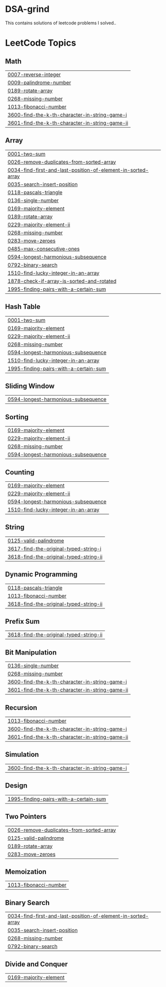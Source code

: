 # DSA-grind
This contains solutions of leetcode problems I solved..

<!---LeetCode Topics Start-->
# LeetCode Topics
## Math
|  |
| ------- |
| [0007-reverse-integer](https://github.com/itsdevansh5/DSA-grind/tree/master/0007-reverse-integer) |
| [0009-palindrome-number](https://github.com/itsdevansh5/DSA-grind/tree/master/0009-palindrome-number) |
| [0189-rotate-array](https://github.com/itsdevansh5/Leetcode-Problems/tree/master/0189-rotate-array) |
| [0268-missing-number](https://github.com/itsdevansh5/DSA-grind/tree/master/0268-missing-number) |
| [1013-fibonacci-number](https://github.com/itsdevansh5/DSA-grind/tree/master/1013-fibonacci-number) |
| [3600-find-the-k-th-character-in-string-game-i](https://github.com/itsdevansh5/DSA-grind/tree/master/3600-find-the-k-th-character-in-string-game-i) |
| [3601-find-the-k-th-character-in-string-game-ii](https://github.com/itsdevansh5/DSA-grind/tree/master/3601-find-the-k-th-character-in-string-game-ii) |
## Array
|  |
| ------- |
| [0001-two-sum](https://github.com/itsdevansh5/DSA-grind/tree/master/0001-two-sum) |
| [0026-remove-duplicates-from-sorted-array](https://github.com/itsdevansh5/DSA-grind/tree/master/0026-remove-duplicates-from-sorted-array) |
| [0034-find-first-and-last-position-of-element-in-sorted-array](https://github.com/itsdevansh5/DSA-grind/tree/master/0034-find-first-and-last-position-of-element-in-sorted-array) |
| [0035-search-insert-position](https://github.com/itsdevansh5/DSA-grind/tree/master/0035-search-insert-position) |
| [0118-pascals-triangle](https://github.com/itsdevansh5/Leetcode-Problems/tree/master/0118-pascals-triangle) |
| [0136-single-number](https://github.com/itsdevansh5/DSA-grind/tree/master/0136-single-number) |
| [0169-majority-element](https://github.com/itsdevansh5/DSA-grind/tree/master/0169-majority-element) |
| [0189-rotate-array](https://github.com/itsdevansh5/Leetcode-Problems/tree/master/0189-rotate-array) |
| [0229-majority-element-ii](https://github.com/itsdevansh5/Leetcode-Problems/tree/master/0229-majority-element-ii) |
| [0268-missing-number](https://github.com/itsdevansh5/DSA-grind/tree/master/0268-missing-number) |
| [0283-move-zeroes](https://github.com/itsdevansh5/DSA-grind/tree/master/0283-move-zeroes) |
| [0485-max-consecutive-ones](https://github.com/itsdevansh5/DSA-grind/tree/master/0485-max-consecutive-ones) |
| [0594-longest-harmonious-subsequence](https://github.com/itsdevansh5/DSA-grind/tree/master/0594-longest-harmonious-subsequence) |
| [0792-binary-search](https://github.com/itsdevansh5/DSA-grind/tree/master/0792-binary-search) |
| [1510-find-lucky-integer-in-an-array](https://github.com/itsdevansh5/DSA-grind/tree/master/1510-find-lucky-integer-in-an-array) |
| [1878-check-if-array-is-sorted-and-rotated](https://github.com/itsdevansh5/DSA-grind/tree/master/1878-check-if-array-is-sorted-and-rotated) |
| [1995-finding-pairs-with-a-certain-sum](https://github.com/itsdevansh5/DSA-grind/tree/master/1995-finding-pairs-with-a-certain-sum) |
## Hash Table
|  |
| ------- |
| [0001-two-sum](https://github.com/itsdevansh5/DSA-grind/tree/master/0001-two-sum) |
| [0169-majority-element](https://github.com/itsdevansh5/DSA-grind/tree/master/0169-majority-element) |
| [0229-majority-element-ii](https://github.com/itsdevansh5/Leetcode-Problems/tree/master/0229-majority-element-ii) |
| [0268-missing-number](https://github.com/itsdevansh5/DSA-grind/tree/master/0268-missing-number) |
| [0594-longest-harmonious-subsequence](https://github.com/itsdevansh5/DSA-grind/tree/master/0594-longest-harmonious-subsequence) |
| [1510-find-lucky-integer-in-an-array](https://github.com/itsdevansh5/DSA-grind/tree/master/1510-find-lucky-integer-in-an-array) |
| [1995-finding-pairs-with-a-certain-sum](https://github.com/itsdevansh5/DSA-grind/tree/master/1995-finding-pairs-with-a-certain-sum) |
## Sliding Window
|  |
| ------- |
| [0594-longest-harmonious-subsequence](https://github.com/itsdevansh5/DSA-grind/tree/master/0594-longest-harmonious-subsequence) |
## Sorting
|  |
| ------- |
| [0169-majority-element](https://github.com/itsdevansh5/DSA-grind/tree/master/0169-majority-element) |
| [0229-majority-element-ii](https://github.com/itsdevansh5/Leetcode-Problems/tree/master/0229-majority-element-ii) |
| [0268-missing-number](https://github.com/itsdevansh5/DSA-grind/tree/master/0268-missing-number) |
| [0594-longest-harmonious-subsequence](https://github.com/itsdevansh5/DSA-grind/tree/master/0594-longest-harmonious-subsequence) |
## Counting
|  |
| ------- |
| [0169-majority-element](https://github.com/itsdevansh5/DSA-grind/tree/master/0169-majority-element) |
| [0229-majority-element-ii](https://github.com/itsdevansh5/Leetcode-Problems/tree/master/0229-majority-element-ii) |
| [0594-longest-harmonious-subsequence](https://github.com/itsdevansh5/DSA-grind/tree/master/0594-longest-harmonious-subsequence) |
| [1510-find-lucky-integer-in-an-array](https://github.com/itsdevansh5/DSA-grind/tree/master/1510-find-lucky-integer-in-an-array) |
## String
|  |
| ------- |
| [0125-valid-palindrome](https://github.com/itsdevansh5/DSA-grind/tree/master/0125-valid-palindrome) |
| [3617-find-the-original-typed-string-i](https://github.com/itsdevansh5/DSA-grind/tree/master/3617-find-the-original-typed-string-i) |
| [3618-find-the-original-typed-string-ii](https://github.com/itsdevansh5/DSA-grind/tree/master/3618-find-the-original-typed-string-ii) |
## Dynamic Programming
|  |
| ------- |
| [0118-pascals-triangle](https://github.com/itsdevansh5/Leetcode-Problems/tree/master/0118-pascals-triangle) |
| [1013-fibonacci-number](https://github.com/itsdevansh5/DSA-grind/tree/master/1013-fibonacci-number) |
| [3618-find-the-original-typed-string-ii](https://github.com/itsdevansh5/DSA-grind/tree/master/3618-find-the-original-typed-string-ii) |
## Prefix Sum
|  |
| ------- |
| [3618-find-the-original-typed-string-ii](https://github.com/itsdevansh5/DSA-grind/tree/master/3618-find-the-original-typed-string-ii) |
## Bit Manipulation
|  |
| ------- |
| [0136-single-number](https://github.com/itsdevansh5/DSA-grind/tree/master/0136-single-number) |
| [0268-missing-number](https://github.com/itsdevansh5/DSA-grind/tree/master/0268-missing-number) |
| [3600-find-the-k-th-character-in-string-game-i](https://github.com/itsdevansh5/DSA-grind/tree/master/3600-find-the-k-th-character-in-string-game-i) |
| [3601-find-the-k-th-character-in-string-game-ii](https://github.com/itsdevansh5/DSA-grind/tree/master/3601-find-the-k-th-character-in-string-game-ii) |
## Recursion
|  |
| ------- |
| [1013-fibonacci-number](https://github.com/itsdevansh5/DSA-grind/tree/master/1013-fibonacci-number) |
| [3600-find-the-k-th-character-in-string-game-i](https://github.com/itsdevansh5/DSA-grind/tree/master/3600-find-the-k-th-character-in-string-game-i) |
| [3601-find-the-k-th-character-in-string-game-ii](https://github.com/itsdevansh5/DSA-grind/tree/master/3601-find-the-k-th-character-in-string-game-ii) |
## Simulation
|  |
| ------- |
| [3600-find-the-k-th-character-in-string-game-i](https://github.com/itsdevansh5/DSA-grind/tree/master/3600-find-the-k-th-character-in-string-game-i) |
## Design
|  |
| ------- |
| [1995-finding-pairs-with-a-certain-sum](https://github.com/itsdevansh5/DSA-grind/tree/master/1995-finding-pairs-with-a-certain-sum) |
## Two Pointers
|  |
| ------- |
| [0026-remove-duplicates-from-sorted-array](https://github.com/itsdevansh5/DSA-grind/tree/master/0026-remove-duplicates-from-sorted-array) |
| [0125-valid-palindrome](https://github.com/itsdevansh5/DSA-grind/tree/master/0125-valid-palindrome) |
| [0189-rotate-array](https://github.com/itsdevansh5/Leetcode-Problems/tree/master/0189-rotate-array) |
| [0283-move-zeroes](https://github.com/itsdevansh5/DSA-grind/tree/master/0283-move-zeroes) |
## Memoization
|  |
| ------- |
| [1013-fibonacci-number](https://github.com/itsdevansh5/DSA-grind/tree/master/1013-fibonacci-number) |
## Binary Search
|  |
| ------- |
| [0034-find-first-and-last-position-of-element-in-sorted-array](https://github.com/itsdevansh5/DSA-grind/tree/master/0034-find-first-and-last-position-of-element-in-sorted-array) |
| [0035-search-insert-position](https://github.com/itsdevansh5/DSA-grind/tree/master/0035-search-insert-position) |
| [0268-missing-number](https://github.com/itsdevansh5/DSA-grind/tree/master/0268-missing-number) |
| [0792-binary-search](https://github.com/itsdevansh5/DSA-grind/tree/master/0792-binary-search) |
## Divide and Conquer
|  |
| ------- |
| [0169-majority-element](https://github.com/itsdevansh5/DSA-grind/tree/master/0169-majority-element) |
<!---LeetCode Topics End-->